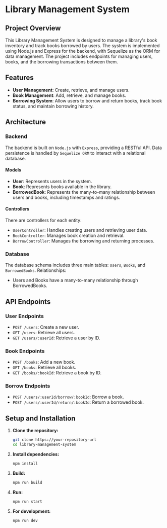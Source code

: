 # Library Management System

## Project Overview

This Library Management System is designed to manage a library's book inventory and track books borrowed by users. The system is implemented using Node.js and Express for the backend, with Sequelize as the ORM for data management. The project includes endpoints for managing users, books, and the borrowing transactions between them.

## Features

- **User Management**: Create, retrieve, and manage users.
- **Book Management**: Add, retrieve, and manage books.
- **Borrowing System**: Allow users to borrow and return books, track book status, and maintain borrowing history.

## Architecture

### Backend

The backend is built on `Node.js` with `Express`, providing a RESTful API. Data persistence is handled by `Sequelize ORM` to interact with a relational database.

#### Models

- **User**: Represents users in the system.
- **Book**: Represents books available in the library.
- **BorrowedBook**: Represents the many-to-many relationship between users and books, including timestamps and ratings.

#### Controllers

There are controllers for each entity:

- `UserController`: Handles creating users and retrieving user data.
- `BookController`: Manages book creation and retrieval.
- `BorrowController`: Manages the borrowing and returning processes.

### Database

The database schema includes three main tables: `Users`, `Books`, and `BorrowedBooks`. Relationships:

- Users and Books have a many-to-many relationship through BorrowedBooks.

## API Endpoints

### User Endpoints

- `POST /users`: Create a new user.
- `GET /users`: Retrieve all users.
- `GET /users/:userId`: Retrieve a user by ID.

### Book Endpoints

- `POST /books`: Add a new book.
- `GET /books`: Retrieve all books.
- `GET /books/:bookId`: Retrieve a book by ID.

### Borrow Endpoints

- `POST /users/:userId/borrow/:bookId`: Borrow a book.
- `POST /users/:userId/return/:bookId`: Return a borrowed book.

## Setup and Installation

1. **Clone the repository:**

   ```bash
   git clone https://your-repository-url
   cd library-management-system
   ```

2. **Install dependencies:**

   ```bash
   npm install
   ```

3. **Build:**

   ```bash
   npm run build
   ```

4. **Run:**

   ```bash
   npm run start
   ```

5. **For development:**
   ```bash
   npm run dev
   ```
